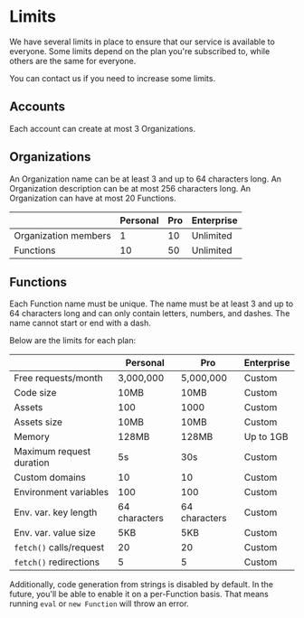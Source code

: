 # Limits

We have several limits in place to ensure that our service is available to everyone. Some limits depend on the plan you're subscribed to, while others are the same for everyone.

You can contact us if you need to increase some limits.

## Accounts

Each account can create at most 3 Organizations.

## Organizations

An Organization name can be at least 3 and up to 64 characters long. An Organization description can be at most 256 characters long. An Organization can have at most 20 Functions.

|                      | Personal | Pro | Enterprise |
| -------------------- | -------- | --- | ---------- |
| Organization members | 1        | 10  | Unlimited  |
| Functions            | 10       | 50  | Unlimited  |

## Functions

Each Function name must be unique. The name must be at least 3 and up to 64 characters long and can only contain letters, numbers, and dashes. The name cannot start or end with a dash.

Below are the limits for each plan:

|                          | Personal      | Pro           | Enterprise |
| ------------------------ | ------------- | ------------- | ---------- |
| Free requests/month      | 3,000,000     | 5,000,000     | Custom     |
| Code size                | 10MB          | 10MB          | Custom     |
| Assets                   | 100           | 1000          | Custom     |
| Assets size              | 10MB          | 10MB          | Custom     |
| Memory                   | 128MB         | 128MB         | Up to 1GB  |
| Maximum request duration | 5s            | 30s           | Custom     |
| Custom domains           | 10            | 10            | Custom     |
| Environment variables    | 100           | 100           | Custom     |
| Env. var. key length     | 64 characters | 64 characters | Custom     |
| Env. var. value size     | 5KB           | 5KB           | Custom     |
| `fetch()` calls/request  | 20            | 20            | Custom     |
| `fetch()` redirections   | 5             | 5             | Custom     |

Additionally, code generation from strings is disabled by default. In the future, you'll be able to enable it on a per-Function basis. That means running `eval` or `new Function` will throw an error.
